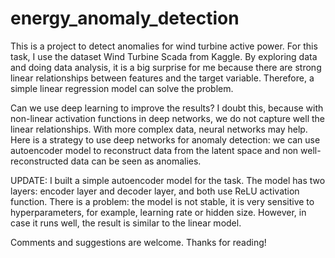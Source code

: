 # energy_anomaly_detection

This is a project to detect anomalies for wind turbine active power. For this task, I use the dataset Wind Turbine Scada from Kaggle. By exploring data and doing data analysis, it is a big surprise for me because there are strong linear relationships between features and the target variable. Therefore, a simple linear regression model can solve the problem.

Can we use deep learning to improve the results? I doubt this, because with non-linear activation functions in deep networks, we do not capture well the linear relationships. With more complex data, neural networks may help. Here is a strategy to use deep networks for anomaly detection: we can use autoencoder model to reconstruct data from the latent space and non well-reconstructed data can be seen as anomalies.

UPDATE: I built a simple autoencoder model for the task. The model has two layers: encoder layer and decoder layer, and both use ReLU activation function. There is a problem: the model is not stable, it is very sensitive to hyperparameters, for example, learning rate or hidden size. However, in case it runs well, the result is similar to the linear model.

Comments and suggestions are welcome. Thanks for reading!